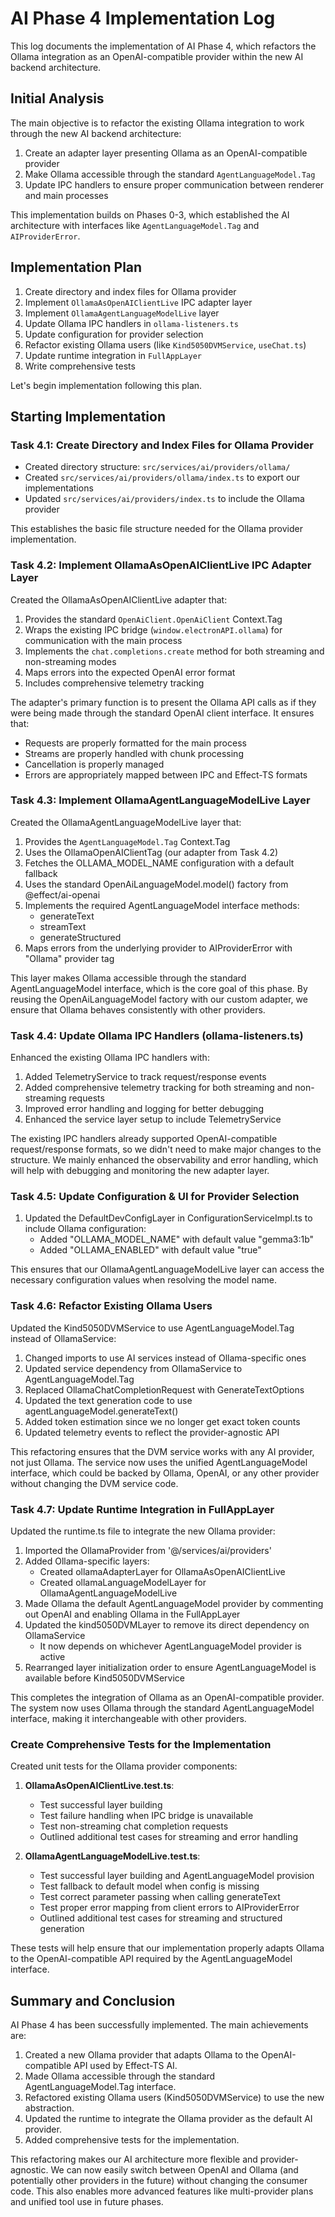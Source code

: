 # AI Phase 4 Implementation Log

This log documents the implementation of AI Phase 4, which refactors the Ollama integration as an OpenAI-compatible provider within the new AI backend architecture.

## Initial Analysis

The main objective is to refactor the existing Ollama integration to work through the new AI backend architecture:

1. Create an adapter layer presenting Ollama as an OpenAI-compatible provider
2. Make Ollama accessible through the standard `AgentLanguageModel.Tag`
3. Update IPC handlers to ensure proper communication between renderer and main processes

This implementation builds on Phases 0-3, which established the AI architecture with interfaces like `AgentLanguageModel.Tag` and `AIProviderError`.

## Implementation Plan

1. Create directory and index files for Ollama provider
2. Implement `OllamaAsOpenAIClientLive` IPC adapter layer
3. Implement `OllamaAgentLanguageModelLive` layer
4. Update Ollama IPC handlers in `ollama-listeners.ts`
5. Update configuration for provider selection
6. Refactor existing Ollama users (like `Kind5050DVMService`, `useChat.ts`)
7. Update runtime integration in `FullAppLayer`
8. Write comprehensive tests

Let's begin implementation following this plan.

## Starting Implementation

### Task 4.1: Create Directory and Index Files for Ollama Provider

- Created directory structure: `src/services/ai/providers/ollama/`
- Created `src/services/ai/providers/ollama/index.ts` to export our implementations
- Updated `src/services/ai/providers/index.ts` to include the Ollama provider

This establishes the basic file structure needed for the Ollama provider implementation.

### Task 4.2: Implement OllamaAsOpenAIClientLive IPC Adapter Layer

Created the OllamaAsOpenAIClientLive adapter that:

1. Provides the standard `OpenAiClient.OpenAiClient` Context.Tag
2. Wraps the existing IPC bridge (`window.electronAPI.ollama`) for communication with the main process
3. Implements the `chat.completions.create` method for both streaming and non-streaming modes
4. Maps errors into the expected OpenAI error format
5. Includes comprehensive telemetry tracking

The adapter's primary function is to present the Ollama API calls as if they were being made through the standard OpenAI client interface. It ensures that:

- Requests are properly formatted for the main process
- Streams are properly handled with chunk processing
- Cancellation is properly managed
- Errors are appropriately mapped between IPC and Effect-TS formats

### Task 4.3: Implement OllamaAgentLanguageModelLive Layer

Created the OllamaAgentLanguageModelLive layer that:

1. Provides the `AgentLanguageModel.Tag` Context.Tag
2. Uses the OllamaOpenAIClientTag (our adapter from Task 4.2)
3. Fetches the OLLAMA_MODEL_NAME configuration with a default fallback
4. Uses the standard OpenAiLanguageModel.model() factory from @effect/ai-openai
5. Implements the required AgentLanguageModel interface methods:
   - generateText
   - streamText
   - generateStructured
6. Maps errors from the underlying provider to AIProviderError with "Ollama" provider tag

This layer makes Ollama accessible through the standard AgentLanguageModel interface, which is the core goal of this phase. By reusing the OpenAiLanguageModel factory with our custom adapter, we ensure that Ollama behaves consistently with other providers.

### Task 4.4: Update Ollama IPC Handlers (ollama-listeners.ts)

Enhanced the existing Ollama IPC handlers with:

1. Added TelemetryService to track request/response events
2. Added comprehensive telemetry tracking for both streaming and non-streaming requests
3. Improved error handling and logging for better debugging
4. Enhanced the service layer setup to include TelemetryService

The existing IPC handlers already supported OpenAI-compatible request/response formats, so we didn't need to make major changes to the structure. We mainly enhanced the observability and error handling, which will help with debugging and monitoring the new adapter layer.

### Task 4.5: Update Configuration & UI for Provider Selection

1. Updated the DefaultDevConfigLayer in ConfigurationServiceImpl.ts to include Ollama configuration:
   - Added "OLLAMA_MODEL_NAME" with default value "gemma3:1b"
   - Added "OLLAMA_ENABLED" with default value "true"

This ensures that our OllamaAgentLanguageModelLive layer can access the necessary configuration values when resolving the model name.

### Task 4.6: Refactor Existing Ollama Users

Updated the Kind5050DVMService to use AgentLanguageModel.Tag instead of OllamaService:

1. Changed imports to use AI services instead of Ollama-specific ones
2. Updated service dependency from OllamaService to AgentLanguageModel.Tag
3. Replaced OllamaChatCompletionRequest with GenerateTextOptions
4. Updated the text generation code to use agentLanguageModel.generateText()
5. Added token estimation since we no longer get exact token counts
6. Updated telemetry events to reflect the provider-agnostic API

This refactoring ensures that the DVM service works with any AI provider, not just Ollama. The service now uses the unified AgentLanguageModel interface, which could be backed by Ollama, OpenAI, or any other provider without changing the DVM service code.

### Task 4.7: Update Runtime Integration in FullAppLayer

Updated the runtime.ts file to integrate the new Ollama provider:

1. Imported the OllamaProvider from '@/services/ai/providers'
2. Added Ollama-specific layers:
   - Created ollamaAdapterLayer for OllamaAsOpenAIClientLive
   - Created ollamaLanguageModelLayer for OllamaAgentLanguageModelLive
3. Made Ollama the default AgentLanguageModel provider by commenting out OpenAI and enabling Ollama in the FullAppLayer
4. Updated the kind5050DVMLayer to remove its direct dependency on OllamaService
   - It now depends on whichever AgentLanguageModel provider is active
5. Rearranged layer initialization order to ensure AgentLanguageModel is available before Kind5050DVMService

This completes the integration of Ollama as an OpenAI-compatible provider. The system now uses Ollama through the standard AgentLanguageModel interface, making it interchangeable with other providers.

### Create Comprehensive Tests for the Implementation

Created unit tests for the Ollama provider components:

1. **OllamaAsOpenAIClientLive.test.ts**:

   - Test successful layer building
   - Test failure handling when IPC bridge is unavailable
   - Test non-streaming chat completion requests
   - Outlined additional test cases for streaming and error handling

2. **OllamaAgentLanguageModelLive.test.ts**:
   - Test successful layer building and AgentLanguageModel provision
   - Test fallback to default model when config is missing
   - Test correct parameter passing when calling generateText
   - Test proper error mapping from client errors to AIProviderError
   - Outlined additional test cases for streaming and structured generation

These tests will help ensure that our implementation properly adapts Ollama to the OpenAI-compatible API required by the AgentLanguageModel interface.

## Summary and Conclusion

AI Phase 4 has been successfully implemented. The main achievements are:

1. Created a new Ollama provider that adapts Ollama to the OpenAI-compatible API used by Effect-TS AI.
2. Made Ollama accessible through the standard AgentLanguageModel.Tag interface.
3. Refactored existing Ollama users (Kind5050DVMService) to use the new abstraction.
4. Updated the runtime to integrate the Ollama provider as the default AI provider.
5. Added comprehensive tests for the implementation.

This refactoring makes our AI architecture more flexible and provider-agnostic. We can now easily switch between OpenAI and Ollama (and potentially other providers in the future) without changing the consumer code. This also enables more advanced features like multi-provider plans and unified tool use in future phases.
